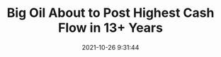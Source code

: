 ---
"title": "Big Oil About to Post Highest Cash Flow in 13+ Years"
"date": "2021-10-26 9:31:44"
"feed_name": "RIGZONE"
"feed_website": "http://www.rigzone.com/"
"feed_rss": "http://www.rigzone.com/news/rss/rigzone_latest.aspx"
"link": "https://www.rigzone.com/news/wire/big_oil_about_to_post_highest_cash_flow_in_13_years-26-oct-2021-166816-article/?rss=true"
"source": "None"
"file": "_posts/2021-1-1-d40d3751a7e3849b0c2b68d51c8c8c63d380556e.md"
"accident": "0"
"drilling": "0"
"dead": "0"
"injured": "0"
"arrested": "0"
"place": "unknown place"
"where": "unknown site"
"causes": "unknown"
"place_uri": "unknown place"
---
